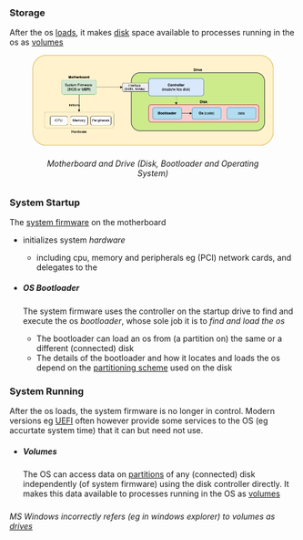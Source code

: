 ### Storage 

After the os [loads](system_boot_and_os_bootloader.md), it makes [disk](disks_and_partitions.md) space available to processes running in the os as [volumes](volumes.md)


<figure>
  <img
  src="img/system_boot.png "
  <figcaption><h6 align="center">Motherboard and Drive  (Disk,  Bootloader and Operating System)</figcaption>
</figure>



### System Startup

The [system firmware](system_firmware.md) on the motherboard  

- initializes system _hardware_   
    - including cpu, memory and peripherals eg (PCI) network cards, and delegates to the

- ##### OS Bootloader
    The system firmware uses the controller on the startup drive to find and execute the os _bootloader_, whose sole job it is to _find and load the os_
    - The bootloader can load an os from (a partition on) the same or a different (connected) disk 
    - The details of the bootloader and how it locates and loads the os depend on the [partitioning scheme](disks_and_partitions.md) used on the disk


### System Running

After the os loads, the system firmware  is no longer in control. Modern versions eg [UEFI](system_firmware.md) often however provide some services to the OS (eg accurtate system time) that it can but need not use. 

- ##### Volumes
    The OS can access data on [partitions](disks_and_partitions.md) of any (connected) disk independently (of system firmware) using the disk controller directly. It makes this data available to processes running in the OS as [volumes](volumes.md)

###
_MS Windows incorrectly refers (eg in windows explorer)  to _volumes_ as [drives](./system_boot_and_os_bootloader.md)_


        



